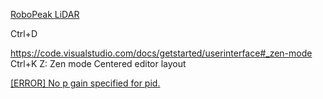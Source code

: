 [RoboPeak LiDAR](http://www.robopeak.com/blog/?cat=5)

Ctrl+D

https://code.visualstudio.com/docs/getstarted/userinterface#_zen-mode
Ctrl+K Z: Zen mode
Centered editor layout

[[ERROR] No p gain specified for pid.](https://answers.ros.org/question/293830/what-is-the-fix-for-no-p-gain-specified-for-pid-namespace-gazebo_ros_controlpid_gainsback_right_wheel_joint-ros-melodic/?answer=317092#post-id-317092)